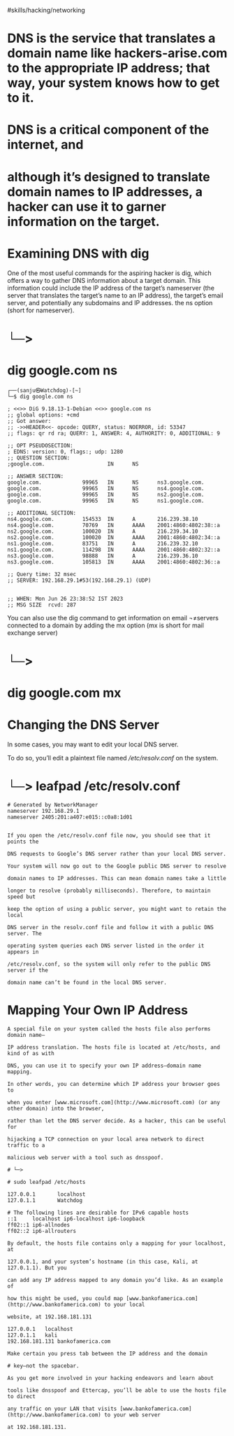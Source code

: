 #skills/hacking/networking 

# DNS is the service that translates a domain name like hackers-arise.com to the appropriate IP address; that way, your system knows how to get to it.

# DNS is a critical component of the internet, and

# although it’s designed to translate domain names to IP addresses, a hacker can use it to garner information on the target.



# Examining DNS with dig

One of the most useful commands for the aspiring hacker is dig, which
offers a way to gather DNS information about a target domain.
This information could include the IP address of the target’s name­server (the server that translates the target’s name to an IP address),
the target’s email server, and potentially any subdomains and IP addresses.
the ns option (short for nameserver).

# └─>

# dig google.com ns

                                                                                                                                               
```
┌──(sanju㉿Watchdog)-[~]  
└─$ dig google.com ns          
  
; <<>> DiG 9.18.13-1-Debian <<>> google.com ns  
;; global options: +cmd  
;; Got answer:  
;; ->>HEADER<<- opcode: QUERY, status: NOERROR, id: 53347  
;; flags: qr rd ra; QUERY: 1, ANSWER: 4, AUTHORITY: 0, ADDITIONAL: 9  
  
;; OPT PSEUDOSECTION:  
; EDNS: version: 0, flags:; udp: 1280  
;; QUESTION SECTION:  
;google.com.                    IN      NS  
  
;; ANSWER SECTION:  
google.com.             99965   IN      NS      ns3.google.com.  
google.com.             99965   IN      NS      ns4.google.com.  
google.com.             99965   IN      NS      ns2.google.com.  
google.com.             99965   IN      NS      ns1.google.com.  
  
;; ADDITIONAL SECTION:  
ns4.google.com.         154533  IN      A       216.239.38.10  
ns4.google.com.         70769   IN      AAAA    2001:4860:4802:38::a  
ns2.google.com.         100020  IN      A       216.239.34.10  
ns2.google.com.         100020  IN      AAAA    2001:4860:4802:34::a  
ns1.google.com.         83751   IN      A       216.239.32.10  
ns1.google.com.         114298  IN      AAAA    2001:4860:4802:32::a  
ns3.google.com.         98888   IN      A       216.239.36.10  
ns3.google.com.         105813  IN      AAAA    2001:4860:4802:36::a  
  
;; Query time: 32 msec  
;; SERVER: 192.168.29.1#53(192.168.29.1) (UDP)  
  
  
;; WHEN: Mon Jun 26 23:38:52 IST 2023  
;; MSG SIZE  rcvd: 287  
```

You can also use the dig command to get information on email ¬≠servers connected to a domain by adding the mx option (mx is short for mail exchange server)

# └─>

# dig google.com mx




# Changing the DNS Server
In some cases, you may want to edit your local DNS server.

To do so, you’ll edit a plaintext file named _/etc/resolv.conf_ on the system.

# └─> leafpad /etc/resolv.conf

```
# Generated by NetworkManager  
nameserver 192.168.29.1  
nameserver 2405:201:a407:e015::c0a8:1d01  
  

If you open the /etc/resolv.conf file now, you should see that it points the

DNS requests to Google’s DNS server rather than your local DNS server.

Your system will now go out to the Google public DNS server to resolve

domain names to IP addresses. This can mean domain names take a little

longer to resolve (probably milliseconds). Therefore, to maintain speed but

keep the option of using a public server, you might want to retain the local

DNS server in the resolv.conf file and follow it with a public DNS server. The

operating system queries each DNS server listed in the order it appears in

/etc/resolv.conf, so the system will only refer to the public DNS server if the

domain name can’t be found in the local DNS server.

```


# Mapping Your Own IP Address
```
A special file on your system called the hosts file also performs domain name–

IP address translation. The hosts file is located at /etc/hosts, and kind of as with

DNS, you can use it to specify your own IP address–domain name mapping.

In other words, you can determine which IP address your browser goes to

when you enter [www.microsoft.com](http://www.microsoft.com) (or any other domain) into the browser,

rather than let the DNS server decide. As a hacker, this can be useful for

hijacking a TCP connection on your local area network to direct traffic to a

malicious web server with a tool such as dnsspoof.

# └─>

# sudo leafpad /etc/hosts

127.0.0.1       localhost  
127.0.1.1       Watchdog  
  
# The following lines are desirable for IPv6 capable hosts  
::1     localhost ip6-localhost ip6-loopback  
ff02::1 ip6-allnodes  
ff02::2 ip6-allrouters  

By default, the hosts file contains only a mapping for your localhost, at

127.0.0.1, and your system’s hostname (in this case, Kali, at 127.0.1.1). But you

can add any IP address mapped to any domain you’d like. As an example of

how this might be used, you could map [www.bankofamerica.com](http://www.bankofamerica.com) to your local

website, at 192.168.181.131

127.0.0.1	localhost  
127.0.1.1	kali  
192.168.181.131 bankofamerica.com

Make certain you press tab between the IP address and the domain

# key—not the spacebar.

As you get more involved in your hacking endeavors and learn about

tools like dnsspoof and Ettercap, you’ll be able to use the hosts file to direct

any traffic on your LAN that visits [www.bankofamerica.com](http://www.bankofamerica.com) to your web server

at 192.168.181.131.
```